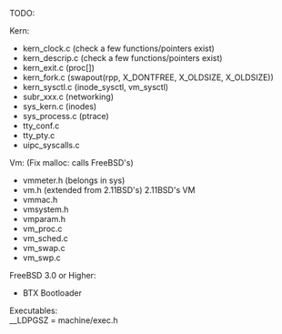 TODO:

Kern:
- kern_clock.c (check a few functions/pointers exist)
- kern_descrip.c (check a few functions/pointers exist)
- kern_exit.c (proc[])
- kern_fork.c (swapout(rpp, X_DONTFREE, X_OLDSIZE, X_OLDSIZE))
- kern_sysctl.c (inode_sysctl, vm_sysctl)
- subr_xxx.c (networking)
- sys_kern.c (inodes)
- sys_process.c (ptrace)
- tty_conf.c
- tty_pty.c
- uipc_syscalls.c

Vm: (Fix malloc: calls FreeBSD's)
- vmmeter.h (belongs in sys)
- vm.h (extended from 2.11BSD's)
2.11BSD's VM
- vmmac.h
- vmsystem.h
- vmparam.h
- vm_proc.c
- vm_sched.c
- vm_swap.c
- vm_swp.c

FreeBSD 3.0 or Higher:
- BTX Bootloader


Executables:  
__LDPGSZ = machine/exec.h